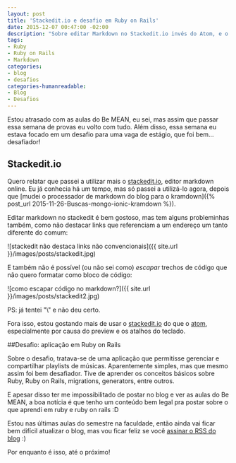 ```yaml
---
layout: post
title: 'Stackedit.io e desafio em Ruby on Rails'
date: 2015-12-07 00:47:00 -02:00
description: "Sobre editar Markdown no Stackedit.io invés do Atom, e o desafio em Ruby on Rails que tive para uma vaga de estágio"
tags:
- Ruby
- Ruby on Rails
- Markdown
categories:
- blog
- desafios
categories-humanreadable:
- Blog
- Desafios
---
```


Estou atrasado com as aulas do Be MEAN, eu sei, mas assim que passar essa semana de provas eu volto com tudo. Além disso, essa semana eu estava focado em um desafio para uma vaga de estágio, que foi bem... desafiador!

## Stackedit.io

Quero relatar que passei a utilizar mais o [stackedit.io](https://stackedit.io/), editor markdown online. Eu já conhecia há um tempo, mas só passei a utilizá-lo agora, depois que [mudei o processador de markdown do blog para o kramdown]({% post_url 2015-11-26-Buscas-mongo-ionic-kramdown %}).

Editar markdown no stackedit é bem gostoso, mas tem alguns probleminhas também, como não destacar links que referenciam a um endereço um tanto diferente do comum:

![stackedit não destaca links não convencionais]({{ site.url }}/images/posts/stackedit.jpg)

E também não é possível (ou não sei como) *escapar* trechos de código que não quero formatar como bloco de código:

![como escapar código no markdown?]({{ site.url }}/images/posts/stackedit2.jpg)

PS: já tentei "\\" e não deu certo.

Fora isso, estou gostando mais de usar o [stackedit.io](stackedit.io) do que o [atom](atom.io), especialmente por causa do preview e os atalhos do teclado.

##Desafio: aplicação em Ruby on Rails

Sobre o desafio, tratava-se de uma aplicação que permitisse gerenciar e compartilhar playlists de músicas. Aparentemente simples, mas que mesmo assim foi bem desafiador. Tive de aprender os conceitos básicos sobre Ruby, Ruby on Rails, migrations, generators, entre outros.

E apesar disso ter me impossibilitado de postar no blog e ver as aulas do Be MEAN, a boa notícia é que tenho um conteúdo bem legal pra postar sobre o que aprendi em ruby e ruby on rails :D

Estou nas últimas aulas do semestre na faculdade, então ainda vai ficar bem difícil atualizar o blog, mas vou ficar feliz se você [assinar o RSS do blog](http://feeds.feedburner.com/TodoDiaAlgoNovo) :)

Por enquanto é isso, até o próximo!
